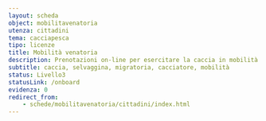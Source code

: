 ```yaml
---
layout: scheda
object: mobilitavenatoria
utenza: cittadini
tema: cacciapesca
tipo: licenze
title: Mobilità venatoria
description: Prenotazioni on-line per esercitare la caccia in mobilità alla selvaggina migratoria
subtitle: caccia, selvaggina, migratoria, cacciatore, mobilità
status: Livello3
statusLink: /onboard
evidenza: 0
redirect_from:
    - schede/mobilitavenatoria/cittadini/index.html
---
```

